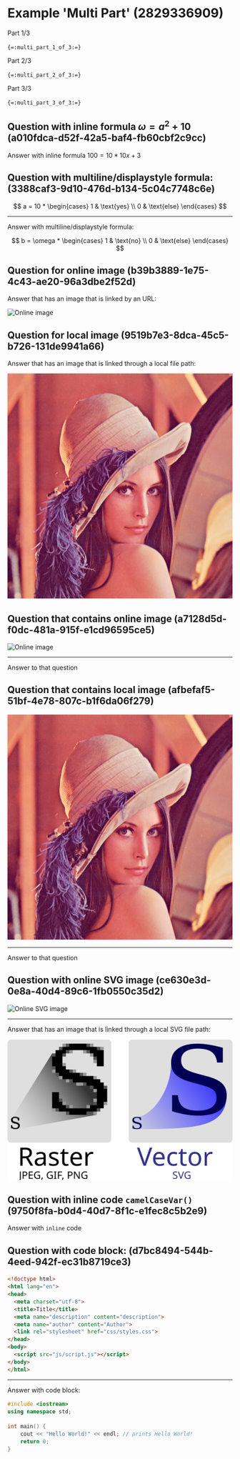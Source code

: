 # Example 'Multi Part' (2829336909)

Part 1/3

`{=:multi_part_1_of_3:=}`

Part 2/3

`{=:multi_part_2_of_3:=}`

Part 3/3

`{=:multi_part_3_of_3:=}`

## Question with inline formula $\omega = a^2 + 10$ (a010fdca-d52f-42a5-baf4-fb60cbf2c9cc)

Answer with inline formula $100 = 10 * 10 x + 3$

## Question with multiline/displaystyle formula: (3388caf3-9d10-476d-b134-5c04c7748c6e)

$$
a = 10 * \begin{cases}
1 & \text{yes} \\
0 & \text{else}
\end{cases}
$$

---

Answer with multiline/displaystyle formula:

$$
b = \omega * \begin{cases}
1 & \text{no} \\
0 & \text{else}
\end{cases}
$$

## Question for online image (b39b3889-1e75-4c43-ae20-96a3dbe2f52d)

Answer that has an image that is linked by an URL:

![Online image](https://upload.wikimedia.org/wikipedia/en/7/7d/Lenna_%28test_image%29.png)

## Question for local image (9519b7e3-8dca-45c5-b726-131de9941a66)

Answer that has an image that is linked through a local file path:

![Local image](wikimedia_lenna.png)

## Question that contains online image (a7128d5d-f0dc-481a-915f-e1cd96595ce5)

![Online image](https://upload.wikimedia.org/wikipedia/en/7/7d/Lenna_%28test_image%29.png)

---

Answer to that question

## Question that contains local image (afbefaf5-51bf-4e78-807c-b1f6da06f279)

![Local image](wikimedia_lenna.png)

---

Answer to that question

## Question with online SVG image (ce630e3d-0e8a-40d4-89c6-1fb0550c35d2)

![Online SVG image](https://upload.wikimedia.org/wikipedia/commons/6/6b/Bitmap_VS_SVG.svg)

---

Answer that has an image that is linked through a local SVG file path:

![Local SVG image](wikipedia_svg_demo.svg)

## Question with inline code `camelCaseVar()` (9750f8fa-b0d4-40d7-8f1c-e1fec8c5b2e9)

Answer with `inline` code

## Question with code block: (d7bc8494-544b-4eed-942f-ec31b8719ce3)

```html
<!doctype html>
<html lang="en">
<head>
  <meta charset="utf-8">
  <title>Title</title>
  <meta name="description" content="description">
  <meta name="author" content="Author">
  <link rel="stylesheet" href="css/styles.css">
</head>
<body>
  <script src="js/script.js"></script>
</body>
</html>
```

---

Answer with code block:

```cpp
#include <iostream>
using namespace std;

int main() {
	cout << "Hello World!" << endl; // prints Hello World!
	return 0;
}
```
